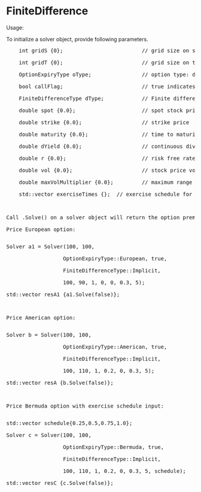 # FiniteDifference

Usage:

To initialize a solver object, provide following parameters. <br>
<pre>
    int gridS {0};                         // grid size on stock price <br>
    int gridT {0};                         // grid size on time <br>
    OptionExpiryType oType;                // option type: defined in OptionExpiryType enum class<br>
    bool callFlag;                         // true indicates call, false put<br>
    FiniteDifferenceType dType;            // Finite difference method: defined in FiniteDifferenceType enum class<br>
    double spot {0.0};                     // spot stock price <br>
    double strike {0.0};                   // strike price<br>
    double maturity {0.0};                 // time to maturity for option, equals T-t <br>
    double dYield {0.0};                   // continuous dividend yield <br>
    double r {0.0};                        // risk free rate <br>
    double vol {0.0};                      // stock price vol <br>
    double maxVolMultiplier {0.0};         // maximum range for stock price in differencing process <br>
    std::vector<double> exerciseTimes {};  // exercise schedule for Bermuda type option, can be omitted for European and American options when initialization<br>
<pre>

Call .Solve() on a solver object will return the option premium, delta and gamma in a std::vector.

Price European option: <br>
<pre>
Solver a1 = Solver(100, 100, <br>
                  OptionExpiryType::European, true,<br>
                  FiniteDifferenceType::Implicit,<br>
                  100, 90, 1, 0, 0, 0.3, 5);<br>
std::vector<double> resA1 {a1.Solve(false)};<br>
<pre>

Price American option: <br>
<pre>
Solver b = Solver(100, 100,<br>
                  OptionExpiryType::American, true,<br>
                  FiniteDifferenceType::Implicit,<br>
                  100, 110, 1, 0.2, 0, 0.3, 5);<br>
std::vector<double> resA {b.Solve(false)};<br>
<pre>

Price Bermuda option with exercise schedule input:<br>
<pre>
std::vector<double> schedule{0.25,0.5,0.75,1.0};<br>
Solver c = Solver(100, 100,<br>
                  OptionExpiryType::Bermuda, true,<br>
                  FiniteDifferenceType::Implicit,<br>
                  100, 110, 1, 0.2, 0, 0.3, 5, schedule);<br>
std::vector<double> resC {c.Solve(false)};<br>
<pre>

